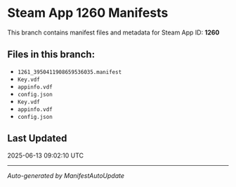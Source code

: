 # Steam App 1260 Manifests

This branch contains manifest files and metadata for Steam App ID: **1260**

## Files in this branch:
- `1261_3950411908659536035.manifest`
- `Key.vdf`
- `appinfo.vdf`
- `config.json`
- `Key.vdf`
- `appinfo.vdf`
- `config.json`

## Last Updated
2025-06-13 09:02:10 UTC

---
*Auto-generated by ManifestAutoUpdate*
